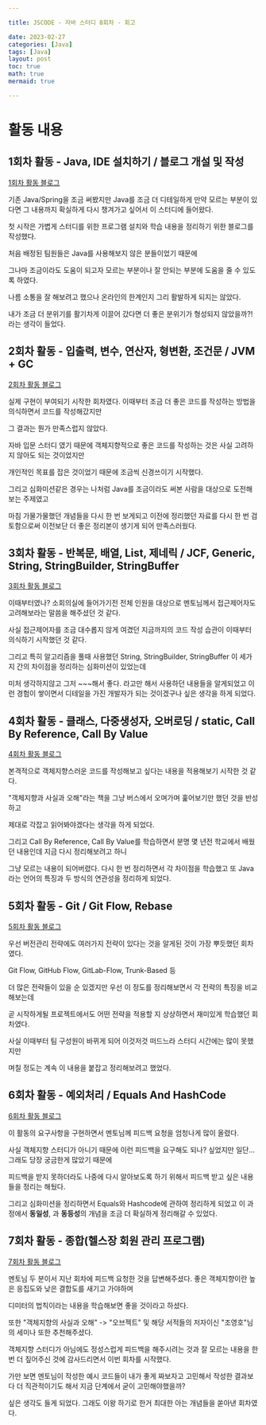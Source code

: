 ```yaml
---

title: JSCODE - 자바 스터디 8회차 - 회고

date: 2023-02-27
categories: [Java]
tags: [Java]
layout: post
toc: true
math: true
mermaid: true

---
```


# 활동 내용

## 1회차 활동 - Java, IDE 설치하기 / 블로그 개설 및 작성

[1회차 활동 블로그](https://k-diger.github.io/posts/JSCODE-Java1/)

기존 Java/Spring을 조금 써봤지만 Java를 조금 더 디테일하게 만약 모르는 부분이 있다면 그 내용까지 확실하게 다시 챙겨가고 싶어서 이 스터디에 들어왔다.

첫 시작은 가볍게 스터디를 위한 프로그램 설치와 학습 내용을 정리하기 위한 블로그를 작성했다.

처음 배정된 팀원들은 Java를 사용해보지 않은 분들이었기 때문에

그나마 조금이라도 도움이 되고자 모르는 부분이나 잘 안되는 부분에 도움을 줄 수 있도록 하였다.

나름 소통을 잘 해보려고 했으나 온라인의 한계인지 그리 활발하게 되지는 않았다.

내가 조금 더 분위기를 활기차게 이끌어 갔다면 더 좋은 분위기가 형성되지 않았을까?! 라는 생각이 들었다.

## 2회차 활동 - 입출력, 변수, 연산자, 형변환, 조건문 / JVM + GC

[2회차 활동 블로그](https://k-diger.github.io/posts/JSCODE-Java2/)

실제 구현이 부여되기 시작한 회차였다. 이때부터 조금 더 좋은 코드를 작성하는 방법을 의식하면서 코드를 작성해갔지만

그 결과는 뭔가 만족스럽지 않았다.

자바 입문 스터디 였기 때문에 객체지향적으로 좋은 코드를 작성하는 것은 사실 고려하지 않아도 되는 것이었지만

개인적인 목표를 잡은 것이었기 때문에 조금씩 신경쓰이기 시작했다.

그리고 심화미션같은 경우는 나처럼 Java를 조금이라도 써본 사람을 대상으로 도전해보는 주제였고

마침 가물가물했던 개념들을 다시 한 번 보게되고 이전에 정리했던 자료를 다시 한 번 검토함으로써 이전보단 더 좋은 정리본이 생기게 되어 만족스러웠다.


## 3회차 활동 - 반복문, 배열, List, 제네릭 / JCF, Generic, String, StringBuilder, StringBuffer

[3회차 활동 블로그](https://k-diger.github.io/posts/JSCODE-Java3/)

이때부터였나? 소회의실에 들어가기전 전체 인원을 대상으로 멘토님께서 접근제어자도 고려해보라는 말씀을 해주셨던 것 같다.

사실 접근제어자를 조금 대수롭지 않게 여겼던 지금까지의 코드 작성 습관이 이때부터 의식하기 시작했던 것 같다.

그리고 특히 알고리즘을 풀때 사용했던 String, StringBuilder, StringBuffer 이 세가지 간의 차이점을 정리하는 심화미션이 있었는데

미처 생각하지않고 그저 ~~~해서 좋다. 라고만 해서 사용하던 내용들을 알게되었고 이런 경험이 쌓이면서 디테일을 가진 개발자가 되는 것이겠구나 싶은 생각을 하게 되었다.

## 4회차 활동 - 클래스, 다중생성자, 오버로딩 / static, Call By Reference, Call By Value

[4회차 활동 블로그](https://k-diger.github.io/posts/JSCODE-Java4/)

본격적으로 객체지향스러운 코드를 작성해보고 싶다는 내용을 적용해보기 시작한 것 같다.

"객체지향과 사실과 오해"라는 책을 그냥 버스에서 오며가며 훑어보기만 했던 것을 반성하고

제대로 각잡고 읽어봐야겠다는 생각을 하게 되었다.

그리고 Call By Reference, Call By Value를 학습하면서 분명 몇 년전 학교에서 배웠던 내용인데 지금 다시 정리해보려고 하니

그냥 모르는 내용이 되어버렸다. 다시 한 번 정리하면서 각 차이점을 학습했고 또 Java라는 언어의 특징과 두 방식의 연관성을 정리하게 되었다.

## 5회차 활동 - Git / Git Flow, Rebase

[5회차 활동 블로그](https://k-diger.github.io/posts/JSCODE-Java5/)

우선 버전관리 전략에도 여러가지 전략이 있다는 것을 알게된 것이 가장 뿌듯했던 회차였다.

Git Flow, GitHub Flow, GitLab-Flow, Trunk-Based 등

더 많은 전략들이 있을 순 있겠지만 우선 이 정도를 정리해보면서 각 전략의 특징을 비교해보는데

곧 시작하게될 프로젝트에서도 어떤 전략을 적용할 지 상상하면서 재미있게 학습했던 회차였다.

사실 이때부터 팀 구성원이 바뀌게 되어 이것저것 떠드느라 스터디 시간에는 많이 못했지만

며칠 정도는 계속 이 내용을 붙잡고 정리해보려고 했었다.

## 6회차 활동 - 예외처리 / Equals And HashCode

[6회차 활동 블로그](https://k-diger.github.io/posts/JSCODE-Java6/)

이 활동의 요구사항을 구현하면서 멘토님께 피드백 요청을 엄청나게 많이 올렸다.

사실 객체지향 스터디가 아니기 때문에 이런 피드백을 요구해도 되나? 싶었지만 일단... 그래도 당장 궁금한게 많았기 때문에

피드백을 받지 못하더라도 나중에 다시 알아보도록 하기 위해서 피드백 받고 싶은 내용들을 정리는 해뒀다.

그리고 심화미션을 정리하면서 Equals와 Hashcode에 관하여 정리하게 되었고 이 과정에서 **동일성**, 과 **동등성**의 개념을 조금 더 확실하게 정리해갈 수 있었다.

## 7회차 활동 - 종합(헬스장 회원 관리 프로그램)

[7회차 활동 블로그](https://k-diger.github.io/posts/JSCODE-Java7/)

멘토님 두 분이서 지난 회차에 피드백 요청한 것을 답변해주셨다. 좋은 객체지향이란 높은 응집도와 낮은 결합도를 새기고 가야하며

디미터의 법칙이라는 내용을 학습해보면 좋을 것이라고 하셨다.

또한 "객체지향의 사실과 오해" -> "오브젝트" 및 해당 서적들의 저자이신 "조영호"님의 세미나 또한 추천해주셨다.

객체지향 스터디가 아님에도 정성스럽게 피드백을 해주시려는 것과 잘 모르는 내용을 한 번 더 짚어주신 것에 감사드리면서 이번 회차를 시작했다.

가만 보면 멘토님이 작성한 예시 코드들이 내가 좋게 짜보자고 고민해서 작성한 결과보다 더 직관적이기도 해서 지금 단계에서 굳이 고민해야했을까?

싶은 생각도 들게 되었다. 그래도 이왕 하기로 한거 최대한 아는 개념들을 쏟아낸 회차였다.
